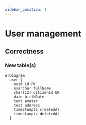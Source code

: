 ```yaml
---
sidebar_position: 1
---
```


# User management

## Correctness

### New table(s)

```mermaid
erDiagram
  user {
    uuid id PK
    nvarchar fullName
    char(12) citizenId UK
    date birthDate
    text avatar
    text address
    timestamptz createdAt
    timestamptz deletedAt
  }
```
